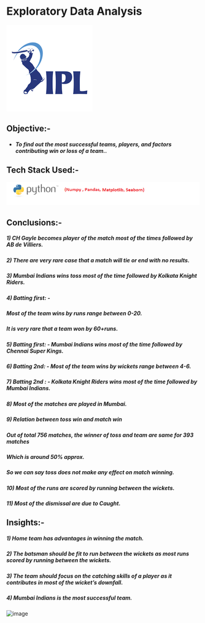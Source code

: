 # Exploratory Data Analysis
![image](https://github.com/gauraishwarya/Project-Images/blob/main/IPL%20EDA%202.png?raw=true)



## Objective:-
- ##### To find out the most successful teams, players, and factors contributing win or loss of a team..
## Tech Stack Used:-
![Techstack](https://github.com/gauraishwarya/Project-Images/blob/main/IPL%20EDA.png?raw=true)
## Conclusions:-
##### 1) CH Gayle becomes player of the match most of the times followed by AB de Villiers.
##### 2) There are very rare case that a match will tie or end with no results.
##### 3) Mumbai Indians wins toss most of the time followed by Kolkata Knight Riders.
##### 4) Batting first: - 
##### Most of the team wins by runs range between 0-20.
##### It is very rare that a team won by 60+runs.

##### 5) Batting first: - Mumbai Indians wins most of the time followed by Chennai Super Kings.
##### 6) Batting 2nd: - Most of the team wins by wickets range between 4-6.
##### 7) Batting 2nd : - Kolkata Knight Riders wins most of the time followed by Mumbai Indians.
##### 8) Most of the matches are played in Mumbai.
##### 9) Relation between toss win and match win
  #####  Out of total 756 matches, the winner of toss and team are same for 393 matches
  #####  Which is around 50% approx.
  #####  So we can say toss does not make any effect on match winning.

##### 10) Most of the runs are scored by running between the wickets.
##### 11) Most of the dismissal are due to Caught.
## Insights:-
##### 1)	Home team has advantages in winning the match.
##### 2)	The batsman should be fit to run between the wickets as most runs scored by running between the wickets.
##### 3)	The team should focus on the catching skills of a player as it contributes in most of the wicket’s downfall.
##### 4)	Mumbai Indians is the most successful team.
![image]()
